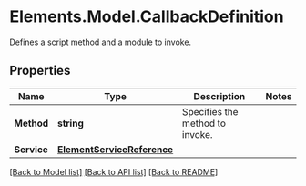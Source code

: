 # Elements.Model.CallbackDefinition
Defines a script method and a module to invoke.

## Properties

Name | Type | Description | Notes
------------ | ------------- | ------------- | -------------
**Method** | **string** | Specifies the method to invoke. | 
**Service** | [**ElementServiceReference**](ElementServiceReference.md) |  | 

[[Back to Model list]](../README.md#documentation-for-models) [[Back to API list]](../README.md#documentation-for-api-endpoints) [[Back to README]](../README.md)

